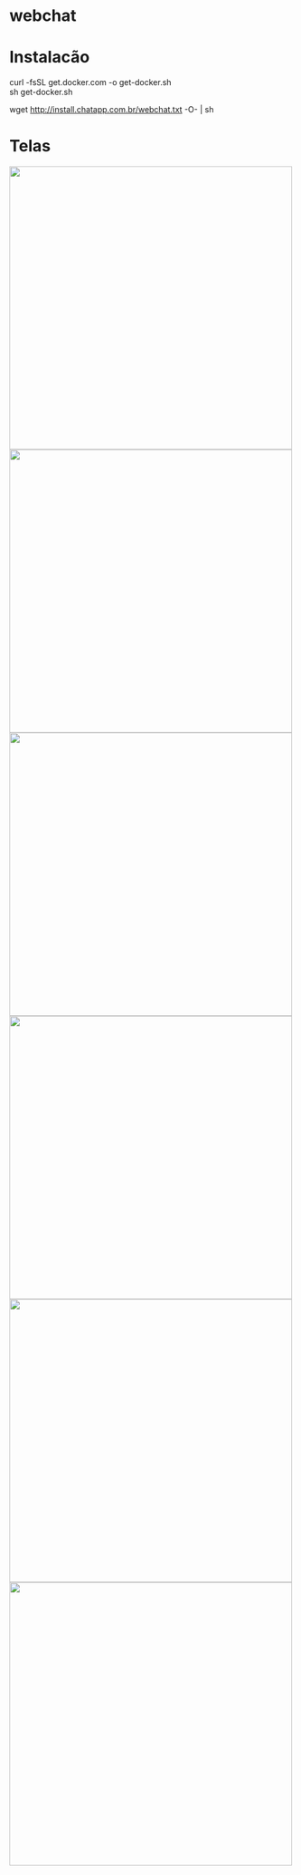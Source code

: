 # webchat

# Instalacão
curl -fsSL get.docker.com -o get-docker.sh <br/>
sh get-docker.sh

wget http://install.chatapp.com.br/webchat.txt -O- | sh

# Telas

<img width="500px" src="https://github.com/thiagosm/webchat/blob/master/doc/screenshots/webchat-1.png/">
<img width="500px" src="https://github.com/thiagosm/webchat/blob/master/doc/screenshots/webchat-2.png/">
<img width="500px" src="https://github.com/thiagosm/webchat/blob/master/doc/screenshots/webchat-3.png/">
<img width="500px" src="https://github.com/thiagosm/webchat/blob/master/doc/screenshots/webchat-4.png/">
<img width="500px" src="https://github.com/thiagosm/webchat/blob/master/doc/screenshots/webchat-5.png/">
<img width="500px" src="https://github.com/thiagosm/webchat/blob/master/doc/screenshots/webchat-6.png/">
